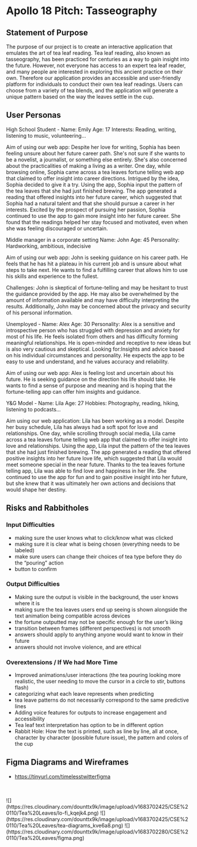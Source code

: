 # Apollo 18 Pitch: Tasseography #

## Statement of Purpose ##

The purpose of our project is to create an interactive application that emulates the art of tea leaf reading. Tea leaf reading, also known as tasseography, has been practiced for centuries as a way to gain insight into the future. However, not everyone has access to an expert tea leaf reader, and many people are interested in exploring this ancient practice on their own. Therefore our application provides an accessible and user-friendly platform for individuals to conduct their own tea leaf readings. Users can choose from a variety of tea blends, and the application will generate a unique pattern based on the way the leaves settle in the cup. 


## User Personas ##

High School Student - 
Name: Emily
Age: 17
Interests: Reading, writing, listening to music, volunteering…

Aim of using our web app:
Despite her love for writing, Sophia has been feeling unsure about her future career path. She's not sure if she wants to be a novelist, a journalist, or something else entirely. She's also concerned about the practicalities of making a living as a writer.
One day, while browsing online, Sophia came across a tea leaves fortune telling web app that claimed to offer insight into career directions. Intrigued by the idea, Sophia decided to give it a try. Using the app, Sophia input the pattern of the tea leaves that she had just finished brewing. The app generated a reading that offered insights into her future career, which suggested that Sophia had a natural talent and that she should pursue a career in her interests.
Excited by the prospect of pursuing her passion, Sophia continued to use the app to gain more insight into her future career. She found that the readings helped her stay focused and motivated, even when she was feeling discouraged or uncertain.



Middle manager in a corporate setting
Name: John
Age:  45
Personality: Hardworking, ambitious,  indecisive

Aim of using our web app:
John is seeking guidance on his career path. He feels that he has hit a plateau in his current job and is unsure about what steps to take next. He wants to find a fulfilling career that allows him to use his skills and experience to the fullest.

Challenges: John is skeptical of fortune-telling and may be hesitant to trust the guidance provided by the app. He may also be overwhelmed by the amount of information available and may have difficulty interpreting the results. Additionally, John may be concerned about the privacy and security of his personal information.


Unemployed -
Name: Alex
Age: 30
Personality: Alex is a sensitive and introspective person who has struggled with depression and anxiety for most of his life. He feels isolated from others and has difficulty forming meaningful relationships. He is open-minded and receptive to new ideas but is also very cautious and skeptical.
Looking for:Insights and advice based on his individual circumstances and personality. He expects the app to be easy to use and understand, and he values accuracy and reliability.

Aim of using our web app:
Alex is feeling lost and uncertain about his future. He is seeking guidance on the direction his life should take. He wants to find a sense of purpose and meaning and is hoping that the fortune-telling app can offer him insights and guidance.


Y&G Model - 
Name: Lila
Age: 27
Hobbies: Photography, reading, hiking, listening to podcasts... 

Aim using our web application:
Lila has been working as a model. Despite her busy schedule, Lila has always had a soft spot for love and relationships. 
One day, while scrolling through social media, Lila came across a tea leaves fortune telling web app that claimed to offer insight into love and relationships. Using the app, Lila input the pattern of the tea leaves that she had just finished brewing. The app generated a reading that offered positive insights into her future love life, which suggested that Lila would meet someone special in the near future.
Thanks to the tea leaves fortune telling app, Lila was able to find love and happiness in her life. She continued to use the app for fun and to gain positive insight into her future, but she knew that it was ultimately her own actions and decisions that would shape her destiny.



## Risks and Rabbitholes ##

### Input Difficulties ###

- making sure the user knows what to click/know what was clicked
- making sure it is clear what is being chosen (everything needs to be labeled)
- make sure users can change their choices of tea type before they do the “pouring” action
- button to confirm


### Output Difficulties ###

- Making sure the output is visible in the background, the user knows where it is
- making sure the tea leaves users end up seeing is shown alongside the text animation being compatible across devices
- the fortune outputted may not be specific enough for the user’s liking
- transition between frames (different perspectives)  is not smooth
- answers should apply to anything anyone would want to know in their future
- answers should not involve violence, and are ethical 


### Overextensions / If We had More Time ###
- Improved animations/user interactions (the tea pouring looking more realistic, the user needing to move the cursor in a circle to stir, buttons flash)
- categorizing what each leave represents when predicting
- tea leave patterns do not necessarily correspond to the same predictive lines
- Adding voice features for outputs to increase engagement and accessibility
- Tea leaf text interpretation has option to be in different option
- Rabbit Hole: How the text is printed, such as line by line, all at once, character by character (possible future issue), the pattern and colors of the cup



## Figma Diagrams and Wireframes ##
- https://tinyurl.com/timelesstwitterfigma
<br>
<br>
![](https://res.cloudinary.com/dounttx9k/image/upload/v1683702425/CSE%20110/Tea%20Leaves/lo-fi_kqejk4.png)
![](https://res.cloudinary.com/dounttx9k/image/upload/v1683702425/CSE%20110/Tea%20Leaves/tea-diagrams_kve6a8.png)
![](https://res.cloudinary.com/dounttx9k/image/upload/v1683702280/CSE%20110/Tea%20Leaves/figma.png)









